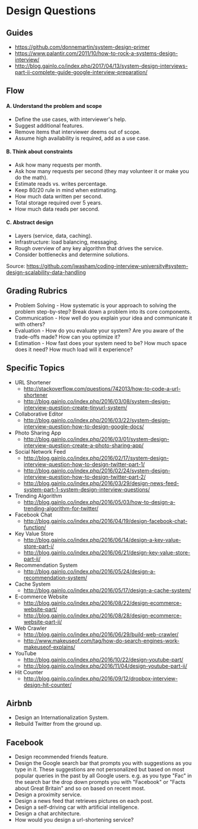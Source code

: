 Design Questions
==

## Guides

- https://github.com/donnemartin/system-design-primer
- https://www.palantir.com/2011/10/how-to-rock-a-systems-design-interview/
- http://blog.gainlo.co/index.php/2017/04/13/system-design-interviews-part-ii-complete-guide-google-interview-preparation/

## Flow

#### A. Understand the problem and scope

- Define the use cases, with interviewer's help.
- Suggest additional features.
- Remove items that interviewer deems out of scope.
- Assume high availability is required, add as a use case.

#### B. Think about constraints

- Ask how many requests per month.
- Ask how many requests per second (they may volunteer it or make you do the math).
- Estimate reads vs. writes percentage.
- Keep 80/20 rule in mind when estimating.
- How much data written per second.
- Total storage required over 5 years.
- How much data reads per second.

#### C. Abstract design

- Layers (service, data, caching).
- Infrastructure: load balancing, messaging.
- Rough overview of any key algorithm that drives the service.
- Consider bottlenecks and determine solutions.

Source: https://github.com/jwasham/coding-interview-university#system-design-scalability-data-handling

## Grading Rubrics

- Problem Solving - How systematic is your approach to solving the problem step-by-step? Break down a problem into its core components.
- Communication - How well do you explain your idea and communicate it with others?
- Evaluation - How do you evaluate your system? Are you aware of the trade-offs made? How can you optimize it?
- Estimation - How fast does your system need to be? How much space does it need? How much load will it experience?

## Specific Topics

- URL Shortener
  - http://stackoverflow.com/questions/742013/how-to-code-a-url-shortener
  - http://blog.gainlo.co/index.php/2016/03/08/system-design-interview-question-create-tinyurl-system/
- Collaborative Editor
  - http://blog.gainlo.co/index.php/2016/03/22/system-design-interview-question-how-to-design-google-docs/
- Photo Sharing App
  - http://blog.gainlo.co/index.php/2016/03/01/system-design-interview-question-create-a-photo-sharing-app/
- Social Network Feed
  - http://blog.gainlo.co/index.php/2016/02/17/system-design-interview-question-how-to-design-twitter-part-1/
  - http://blog.gainlo.co/index.php/2016/02/24/system-design-interview-question-how-to-design-twitter-part-2/
  - http://blog.gainlo.co/index.php/2016/03/29/design-news-feed-system-part-1-system-design-interview-questions/
- Trending Algorithm
  - http://blog.gainlo.co/index.php/2016/05/03/how-to-design-a-trending-algorithm-for-twitter/
- Facebook Chat
  - http://blog.gainlo.co/index.php/2016/04/19/design-facebook-chat-function/
- Key Value Store
  - http://blog.gainlo.co/index.php/2016/06/14/design-a-key-value-store-part-i/
  - http://blog.gainlo.co/index.php/2016/06/21/design-key-value-store-part-ii/
- Recommendation System
  - http://blog.gainlo.co/index.php/2016/05/24/design-a-recommendation-system/
- Cache System
  - http://blog.gainlo.co/index.php/2016/05/17/design-a-cache-system/
- E-commerce Website
  - http://blog.gainlo.co/index.php/2016/08/22/design-ecommerce-website-part/
  - http://blog.gainlo.co/index.php/2016/08/28/design-ecommerce-website-part-ii/
- Web Crawler
  - http://blog.gainlo.co/index.php/2016/06/29/build-web-crawler/
  - http://www.makeuseof.com/tag/how-do-search-engines-work-makeuseof-explains/
- YouTube
  - http://blog.gainlo.co/index.php/2016/10/22/design-youtube-part/
  - http://blog.gainlo.co/index.php/2016/11/04/design-youtube-part-ii/
- Hit Counter
  - http://blog.gainlo.co/index.php/2016/09/12/dropbox-interview-design-hit-counter/

## Airbnb

- Design an Internationalization System.
- Rebuild Twitter from the ground up.

## Facebook

- Design recommended friends feature.
- Design the Google search bar that prompts you with suggestions as you type in it. These suggestions are not personalized but based on most popular queries in the past by all Google users. e.g. as you type "Fac" in the search bar the drop down prompts you with "Facebook" or "Facts about Great Britain" and so on based on recent most.
- Design a proximity service.
- Design a news feed that retrieves pictures on each post.
- Design a self-driving car with artificial intelligence.
- Design a chat architecture.
- How would you design a url-shortening service?
